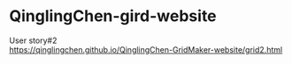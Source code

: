 # QinglingChen-gird-website
User story#2 <br>
https://qinglingchen.github.io/QinglingChen-GridMaker-website/grid2.html

